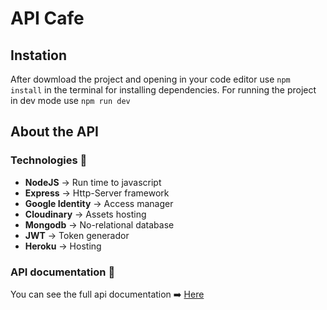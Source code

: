 # API Cafe

## Instation 
After dowmload the project and opening in your code editor use `npm install` in the terminal for installing dependencies. For running the project in dev mode use `npm run dev`

## About the API

### Technologies 🧰
* **NodeJS** -> Run time to javascript 
* **Express** -> Http-Server framework 
* **Google Identity** -> Access manager
* **Cloudinary** -> Assets hosting
* **Mongodb** -> No-relational database
* **JWT** -> Token generador
* **Heroku** -> Hosting

### API documentation 📖

You can see the full api documentation ➡️ [Here](https://documenter.getpostman.com/view/12031040/UVyn2yuH)
